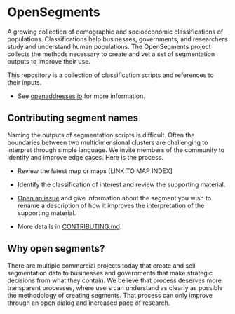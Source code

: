 # OpenSegments

A growing collection of demographic and socioeconomic classifications of populations. Classifications help businesses, governments, and researchers study and understand human populations. The OpenSegments project collects the methods necessary to create and vet a set of segmentation outputs to improve their use.

This repository is a collection of classification scripts and references to their inputs.

- See [openaddresses.io](http://blog.cartodb.com/open-segments/) for more information.

## Contributing segment names

Naming the outputs of segmentation scripts is difficult. Often the boundaries between two multidimensional clusters are challenging to interpret through simple language. We invite members of the community to identify and improve edge cases. Here is the process.

- Review the latest map or maps [LINK TO MAP INDEX]

- Identify the classification of interest and review the supporting material.

- [Open an issue](https://github.com/CartoDB/open-segments/issues/new) and give information about the segment you wish to rename a description of how it improves the interpretation of the supporting material.

- More details in [CONTRIBUTING.md](CONTRIBUTING.md).

## Why open segments?

There are multiple commercial projects today that create and sell segmentation data to businesses and governments that make strategic decisions from what they contain. We believe that process deserves more transparent processes, where users can understand as clearly as possible the methodology of creating segments. That process can only improve through an open dialog and increased pace of research. 
